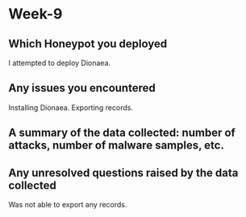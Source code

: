 # Week-9

## Which Honeypot you deployed
  I attempted to deploy Dionaea.

## Any issues you encountered
Installing Dionaea.
Exporting records.

## A summary of the data collected: number of attacks, number of malware samples, etc.


## Any unresolved questions raised by the data collected
Was not able to export any records. 
